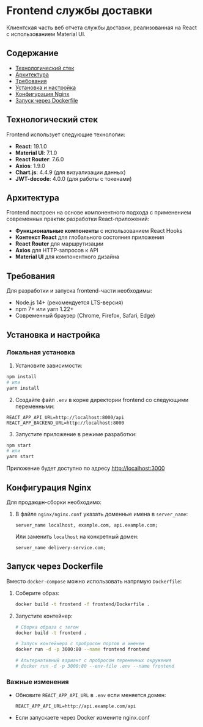# Frontend службы доставки

Клиентская часть веб отчета службы доставки, реализованная на React с использованием Material UI.

## Содержание

- [Технологический стек](#технологический-стек)
- [Архитектура](#архитектура)
- [Требования](#требования)
- [Установка и настройка](#установка-и-настройка)
- [Конфигурация Nginx](#конфигурация-nginx)
- [Запуск через Dockerfile](#запуск-через-dockerfile)

## Технологический стек

Frontend использует следующие технологии:

- **React**: 19.1.0
- **Material UI**: 7.1.0
- **React Router**: 7.6.0
- **Axios**: 1.9.0
- **Chart.js**: 4.4.9 (для визуализации данных)
- **JWT-decode**: 4.0.0 (для работы с токенами)

## Архитектура

Frontend построен на основе компонентного подхода с применением современных практик разработки React-приложений:

- **Функциональные компоненты** с использованием React Hooks
- **Контекст React** для глобального состояния приложения
- **React Router** для маршрутизации
- **Axios** для HTTP-запросов к API
- **Material UI** для компонентного дизайна

## Требования

Для разработки и запуска frontend-части необходимы:

- Node.js 14+ (рекомендуется LTS-версия)
- npm 7+ или yarn 1.22+
- Современный браузер (Chrome, Firefox, Safari, Edge)

## Установка и настройка

### Локальная установка

1. Установите зависимости:

```bash
npm install
# или
yarn install
```

2. Создайте файл `.env` в корне директории frontend со следующими переменными:

```
REACT_APP_API_URL=http://localhost:8000/api
REACT_APP_BACKEND_URL=http://localhost:8000
```

3. Запустите приложение в режиме разработки:

```bash
npm start
# или
yarn start
```

Приложение будет доступно по адресу [http://localhost:3000](http://localhost:3000)

## Конфигурация Nginx

Для продакшн-сборки необходимо:
1. В файле `nginx/nginx.conf` указать доменные имена в `server_name`:
   ```nginx
   server_name localhost, example.com, api.example.com;
   ```
   Или заменить `localhost` на конкретный домен:
   ```nginx
   server_name delivery-service.com;
   ```

## Запуск через Dockerfile

Вместо `docker-compose` можно использовать напрямую `Dockerfile`:

1. Соберите образ:
   ```bash
   docker build -t frontend -f frontend/Dockerfile .
   ```

2. Запустите контейнер:
   ```bash
   # Сборка образа с тегом
   docker build -t frontend .

   # Запуск контейнера с пробросом портов и именем
   docker run -d -p 3000:80 --name frontend frontend

   # Альтернативный вариант с пробросом переменных окружения
   # docker run -d -p 3000:80 --env-file .env --name frontend
   ```

### Важные изменения
- Обновите `REACT_APP_API_URL` в `.env` если меняется домен:
  ```
  REACT_APP_API_URL=http://api.example.com/api
  ```
- Если запускаете через Docker измените nginx.conf